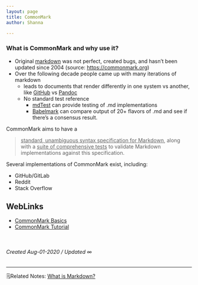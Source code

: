```yaml
---
layout: page
title: CommonMark
author: Shanna

---
```



### What is CommonMark and why use it?

- Original [markdown](../mocs/🟣MARKDOWN.md) was not perfect, created bugs, and hasn’t been updated since 2004 (source: https://commonmark.org)
- Over the following decade people came up with many iterations of markdown
	- leads to documents that render differently in one system vs another, like [GitHub](202008011612-github-flavored-markdown.md) vs [Pandoc](202008021358-pandoc-program.md)
	- No standard test reference
		- [mdTest](202008010550-mdtest.md) can provide testing of .md implementations
		-  [Babelmark](202008011551-babelmark-for-markdown.md) can compare output of 20+ flavors of .md and see if there’s a consensus result.

CommonMark aims to have a

> <ins>standard, unambiguous syntax specification for Markdown</ins>, along with a <ins>suite of comprehensive tests</ins> to validate Markdown implementations against this specification.

Several implementations of CommonMark exist, including:
- GitHub/GitLab
- Reddit
- Stack Overflow

## WebLinks
- [CommonMark Basics](https://commonmark.org/help/)
- [CommonMark Tutorial](https://commonmark.org/help/tutorial/)

<br>

###### Created Aug-01-2020 / Updated ∞

---

🗒Related Notes: [What is Markdown?](202007251031-what-is-markdown.md)

